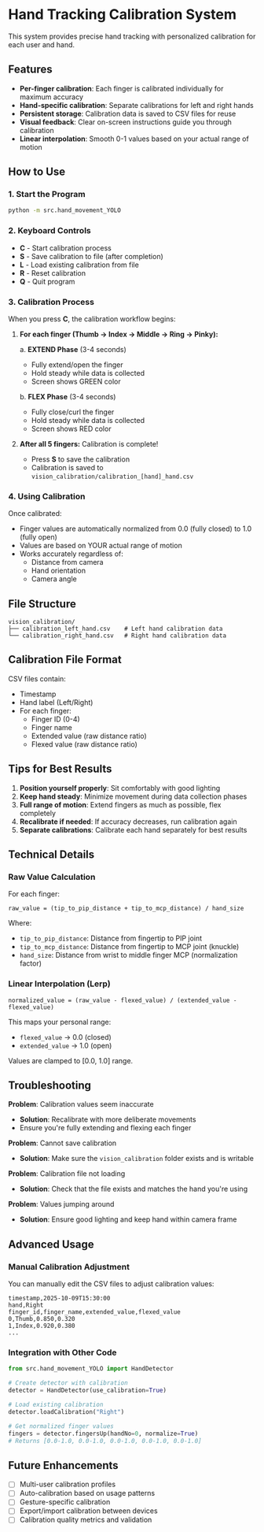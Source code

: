 # Hand Tracking Calibration System

This system provides precise hand tracking with personalized calibration for each user and hand.

## Features

- **Per-finger calibration**: Each finger is calibrated individually for maximum accuracy
- **Hand-specific calibration**: Separate calibrations for left and right hands
- **Persistent storage**: Calibration data is saved to CSV files for reuse
- **Visual feedback**: Clear on-screen instructions guide you through calibration
- **Linear interpolation**: Smooth 0-1 values based on your actual range of motion

## How to Use

### 1. Start the Program

```bash
python -m src.hand_movement_YOLO
```

### 2. Keyboard Controls

- **C** - Start calibration process
- **S** - Save calibration to file (after completion)
- **L** - Load existing calibration from file
- **R** - Reset calibration
- **Q** - Quit program

### 3. Calibration Process

When you press **C**, the calibration workflow begins:

1. **For each finger (Thumb → Index → Middle → Ring → Pinky):**

   a. **EXTEND Phase** (3-4 seconds)

   - Fully extend/open the finger
   - Hold steady while data is collected
   - Screen shows GREEN color

   b. **FLEX Phase** (3-4 seconds)

   - Fully close/curl the finger
   - Hold steady while data is collected
   - Screen shows RED color

1. **After all 5 fingers:** Calibration is complete!

   - Press **S** to save the calibration
   - Calibration is saved to `vision_calibration/calibration_[hand]_hand.csv`

### 4. Using Calibration

Once calibrated:

- Finger values are automatically normalized from 0.0 (fully closed) to 1.0 (fully open)
- Values are based on YOUR actual range of motion
- Works accurately regardless of:
  - Distance from camera
  - Hand orientation
  - Camera angle

## File Structure

```
vision_calibration/
├── calibration_left_hand.csv    # Left hand calibration data
└── calibration_right_hand.csv   # Right hand calibration data
```

## Calibration File Format

CSV files contain:

- Timestamp
- Hand label (Left/Right)
- For each finger:
  - Finger ID (0-4)
  - Finger name
  - Extended value (raw distance ratio)
  - Flexed value (raw distance ratio)

## Tips for Best Results

1. **Position yourself properly**: Sit comfortably with good lighting
1. **Keep hand steady**: Minimize movement during data collection phases
1. **Full range of motion**: Extend fingers as much as possible, flex completely
1. **Recalibrate if needed**: If accuracy decreases, run calibration again
1. **Separate calibrations**: Calibrate each hand separately for best results

## Technical Details

### Raw Value Calculation

For each finger:

```
raw_value = (tip_to_pip_distance + tip_to_mcp_distance) / hand_size
```

Where:

- `tip_to_pip_distance`: Distance from fingertip to PIP joint
- `tip_to_mcp_distance`: Distance from fingertip to MCP joint (knuckle)
- `hand_size`: Distance from wrist to middle finger MCP (normalization factor)

### Linear Interpolation (Lerp)

```
normalized_value = (raw_value - flexed_value) / (extended_value - flexed_value)
```

This maps your personal range:

- `flexed_value` → 0.0 (closed)
- `extended_value` → 1.0 (open)

Values are clamped to [0.0, 1.0] range.

## Troubleshooting

**Problem**: Calibration values seem inaccurate

- **Solution**: Recalibrate with more deliberate movements
- Ensure you're fully extending and flexing each finger

**Problem**: Cannot save calibration

- **Solution**: Make sure the `vision_calibration` folder exists and is writable

**Problem**: Calibration file not loading

- **Solution**: Check that the file exists and matches the hand you're using

**Problem**: Values jumping around

- **Solution**: Ensure good lighting and keep hand within camera frame

## Advanced Usage

### Manual Calibration Adjustment

You can manually edit the CSV files to adjust calibration values:

```csv
timestamp,2025-10-09T15:30:00
hand,Right
finger_id,finger_name,extended_value,flexed_value
0,Thumb,0.850,0.320
1,Index,0.920,0.380
...
```

### Integration with Other Code

```python
from src.hand_movement_YOLO import HandDetector

# Create detector with calibration
detector = HandDetector(use_calibration=True)

# Load existing calibration
detector.loadCalibration("Right")

# Get normalized finger values
fingers = detector.fingersUp(handNo=0, normalize=True)
# Returns [0.0-1.0, 0.0-1.0, 0.0-1.0, 0.0-1.0, 0.0-1.0]
```

## Future Enhancements

- [ ] Multi-user calibration profiles
- [ ] Auto-calibration based on usage patterns
- [ ] Gesture-specific calibration
- [ ] Export/import calibration between devices
- [ ] Calibration quality metrics and validation
